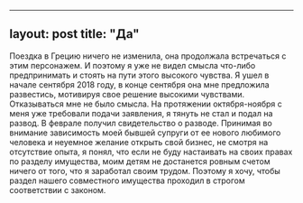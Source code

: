 
---
layout: post
title:  "Да"
---
Поездка в Грецию ничего не изменила, она продолжала встречаться с этим персонажем. И поэтому я уже не видел смысла что-либо предпринимать и стоять на пути этого высокого чувства. 
Я ушел в начале сентября 2018 году, в конце сентября она мне предложила развестись, мотивируя свое решение высокими чувствами. Отказываться мне не было смысла. На протяжении октября-ноября с меня уже требовали подачи заявления, я тянуть не стал и подал на развод. В феврале получил свидетельство о разводе.
Принимая во внимание зависимость моей бывшей супруги от ее нового любимого человека и неуемное желание открыть свой бизнес, не смотря на отсутствие опыта, я понял, что если не буду настаивать на своих правах по разделу имущества, моим детям не достанется ровным счетом ничего от того, что я заработал своим трудом. Поэтому я хочу, чтобы раздел нашего совместного имущества проходил в строгом соответствии с законом.
